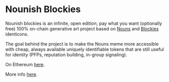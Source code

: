 # Nounish Blockies

Nounish blockies is an infinite, open edition, pay what you want (optionally free) 100% on-chain generative art project based on [Nouns](https://nouns.wtf) and [Blockies](https://github.com/topics/blockies) identicons. 

The goal behind the project is to make the Nouns meme more accessible with cheap, always available uniquely identifiable tokens that are still useful for identity (PFPs, reputation building, in-group signaling).

On Ethereum [here](https://etherscan.io/address/0x76152c311630bbe2b472afe779f478b293cfaed3).

More info [here](https://nounish-blockies.notion.site/Nounish-Blockies-fb646ffe79f5477e8adec93f0b978a69).

